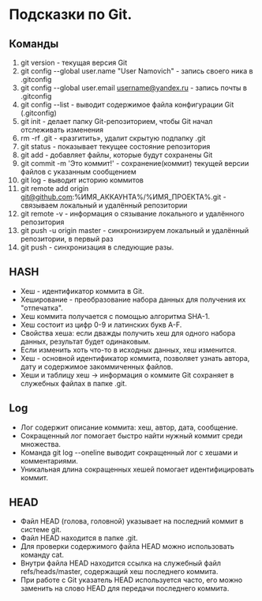 # Подсказки по Git.
## Команды
1. git version - текущая версия Git
2. git config --global user.name "User Namovich" - запись своего ника в .gitconfig
3. git config --global user.email username@yandex.ru - запись почты в .gitconfig
4. git config --list - выводит содержимое файла конфигурации Git (.gitconfig)
5. git init - делает папку Git-репозиторием, чтобы Git начал отслеживать изменения
6. rm -rf .git - «разгитить», удалит скрытую подпапку .git
7. git status - показывает текущее состояние репозитория
8. git add - добавляет файлы, которые будут сохранены Git
9. git commit -m 'Это коммит!' - сохранение(коммит) текущей версии файлов с указанным сообщением
10. git log - выводит историю коммитов
11. git remote add origin git@github.com:%ИМЯ_АККАУНТА%/%ИМЯ_ПРОЕКТА%.git - cвязываем локальный и удалённый репозитории
12. git remote -v - информация о сязывание локального и удалённого репозитория
13. git push -u origin master - синхронизируем локальный и удалённый репозитории, в первый раз
14. git push - синхронизация в следующие разы.

## HASH
* Хеш - идентификатор коммита в Git.
* Хеширование - преобразование набора данных для получения их "отпечатка".
* Хеш коммита получается с помощью алгоритма SHA-1.
* Хеш состоит из цифр 0-9 и латинских букв A-F.
* Свойства хеша: если дважды получить хеш для одного набора данных, результат будет одинаковым.
* Если изменить хоть что-то в исходных данных, хеш изменится.
* Хеш - основной идентификатор коммита, позволяет узнать автора, дату и содержимое закоммиченных файлов.
* Хеши и таблицу хеш → информация о коммите Git сохраняет в служебных файлах в папке .git.

## Log
* Лог содержит описание коммита: хеш, автор, дата, сообщение.
* Сокращенный лог помогает быстро найти нужный коммит среди множества.
* Команда git log --oneline выводит сокращенный лог с хешами и комментариями.
* Уникальная длина сокращенных хешей помогает идентифицировать коммит.

## HEAD
* Файл HEAD (голова, головной) указывает на последний коммит в системе git.
* Файл HEAD находится в папке .git.
* Для проверки содержимого файла HEAD можно использовать команду cat.
* Внутри файла HEAD находится ссылка на служебный файл refs/heads/master, содержащий хеш последнего коммита.
* При работе с Git указатель HEAD используется часто, его можно заменить на слово HEAD для передачи последнего коммита.